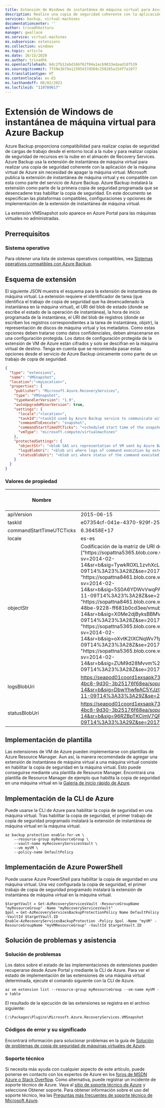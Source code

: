 ```yaml
---
title: Extensión de Windows de instantánea de máquina virtual para Azure Backup
description: Realice una copia de seguridad coherente con la aplicación de la máquina virtual desde Azure Backup mediante la extensión de instantánea de máquina virtual
services: backup, virtual-machines
documentationcenter: ''
author: trinadhkotturu
manager: gwallace
ms.service: virtual-machines
ms.subservice: extensions
ms.collection: windows
ms.topic: article
ms.date: 10/15/2020
ms.author: trinadhk
ms.openlocfilehash: 6dc2fb12ebd166f62f04a1ecb9833edaad18f539
ms.sourcegitcommit: 7f59e3b79a12395d37d569c250285a15df7a1077
ms.translationtype: HT
ms.contentlocale: es-ES
ms.lasthandoff: 06/02/2021
ms.locfileid: "110789617"
---
```

# <a name="vm-snapshot-windows-extension-for-azure-backup"></a>Extensión de Windows de instantánea de máquina virtual para Azure Backup

Azure Backup proporciona compatibilidad para realizar copias de seguridad de cargas de trabajo desde el entorno local a la nube y para realizar copias de seguridad de recursos en la nube en el almacén de Recovery Services. Azure Backup usa la extensión de instantánea de máquina virtual para realizar una copia de seguridad coherente con la aplicación de la máquina virtual de Azure sin necesidad de apagar la máquina virtual. Microsoft publica la extensión de instantánea de máquina virtual y es compatible con esta como parte del servicio de Azure Backup. Azure Backup instalará la extensión como parte de la primera copia de seguridad programada que se desencadene tras habilitar la copia de seguridad. En este documento se especifican las plataformas compatibles, configuraciones y opciones de implementación de la extensión de instantánea de máquina virtual.

La extensión VMSnapshot solo aparece en Azure Portal para las máquinas virtuales no administradas.

## <a name="prerequisites"></a>Prerrequisitos

### <a name="operating-system"></a>Sistema operativo
Para obtener una lista de sistemas operativos compatibles, vea [Sistemas operativos compatibles con Azure Backup](../../backup/backup-azure-arm-vms-prepare.md#before-you-start).

## <a name="extension-schema"></a>Esquema de extensión

El siguiente JSON muestra el esquema para la extensión de instantánea de máquina virtual. La extensión requiere el identificador de tarea (que identifica el trabajo de copia de seguridad que ha desencadenado la instantánea en la máquina virtual), el URI del blob de estado (donde se escribe el estado de la operación de instantánea), la hora de inicio programada de la instantánea, el URI del blob de registros (donde se escriben los registros correspondientes a la tarea de instantánea, objstr), la representación de discos de máquina virtual y los metadatos.  Como estas opciones deben tratarse como datos confidenciales, deben almacenarse en una configuración protegida. Los datos de configuración protegida de la extensión de VM de Azure están cifrados y solo se descifran en la máquina virtual de destino. Tenga en cuenta que se recomienda pasar estas opciones desde el servicio de Azure Backup únicamente como parte de un trabajo de copia de seguridad.

```json
{
  "type": "extensions",
  "name": "VMSnapshot",
  "location":"<myLocation>",
  "properties": {
    "publisher": "Microsoft.Azure.RecoveryServices",
    "type": "VMSnapshot",
    "typeHandlerVersion": "1.9",
    "autoUpgradeMinorVersion": true,
    "settings": {
      "locale":"<location>",
      "taskId":"<taskId used by Azure Backup service to communicate with extension>",
      "commandToExecute": "snapshot",
      "commandStartTimeUTCTicks": "<scheduled start time of the snapshot task>",
      "vmType": "microsoft.compute/virtualmachines"
    },
    "protectedSettings": {
      "objectStr": "<blob SAS uri representation of VM sent by Azure Backup service to extension>",
      "logsBlobUri": "<blob uri where logs of command execution by extension are written to>",
      "statusBlobUri": "<blob uri where status of the command executed by extension is written>"
    }
  }
}
```

### <a name="property-values"></a>Valores de propiedad

| Nombre | Valor / ejemplo | Tipo de datos |
| ---- | ---- | ---- |
| apiVersion | 2015-06-15 | date |
| taskId | e07354cf-041e-4370-929f-25a319ce8933_1 | string |
| commandStartTimeUTCTicks | 6.36458E+17 | string |
| locale | es-es | string |
| objectStr | Codificación de la matriz de URI de SAS: "blobSASUri": ["https:\/\/sopattna5365.blob.core.windows.net\/vhds\/vmwin1404ltsc201652903941.vhd?sv=2014-02-14&sr=b&sig=TywkROXL1zvhXcLujtCut8g3jTpgbE6JpSWRLZxAdtA%3D&st=2017-11-09T14%3A23%3A28Z&se=2017-11-09T17%3A38%3A28Z&sp=rw", "https:\/\/sopattna8461.blob.core.windows.net\/vhds\/vmwin1404ltsc-20160629-122418.vhd?sv=2014-02-14&sr=b&sig=5S0A6YDWvVwqPAkzWXVy%2BS%2FqMwzFMbamT5upwx05v8Q%3D&st=2017-11-09T14%3A23%3A28Z&se=2017-11-09T17%3A38%3A28Z&sp=rw", "https:\/\/sopattna8461.blob.core.windows.net\/bootdiagnostics-vmwintu1-deb58392-ed5e-48be-9228-ff681b0cd3ee\/vmubuntu1404ltsc-20160629-122541.vhd?sv=2014-02-14&sr=b&sig=X0Me2djByksBBMVXMGIUrcycvhQSfjYvqKLeRA7nBD4%3D&st=2017-11-09T14%3A23%3A28Z&se=2017-11-09T17%3A38%3A28Z&sp=rw", "https:\/\/sopattna5365.blob.core.windows.net\/vhds\/vmwin1404ltsc-20160701-163922.vhd?sv=2014-02-14&sr=b&sig=oXvtK2IXCNqWv7fpjc7TAzFDpc1GoXtT7r%2BC%2BNIAork%3D&st=2017-11-09T14%3A23%3A28Z&se=2017-11-09T17%3A38%3A28Z&sp=rw", "https:\/\/sopattna5365.blob.core.windows.net\/vhds\/vmwin1404ltsc-20170705-124311.vhd?sv=2014-02-14&sr=b&sig=ZUM9d28Mvvm%2FfrhJ71TFZh0Ni90m38bBs3zMl%2FQ9rs0%3D&st=2017-11-09T14%3A23%3A28Z&se=2017-11-09T17%3A38%3A28Z&sp=rw"] | string |
| logsBlobUri | https://seapod01coord1exsapk732.blob.core.windows.net/bcdrextensionlogs-d45d8a1c-281e-4bc8-9d30-3b25176f68ea/sopattna-vmubuntu1404ltsc.v2.Logs.txt?sv=2014-02-14&sr=b&sig=DbwYhwfeAC5YJzISgxoKk%2FEWQq2AO1vS1E0rDW%2FlsBw%3D&st=2017-11-09T14%3A33%3A29Z&se=2017-11-09T17%3A38%3A29Z&sp=rw | string |
| statusBlobUri | https://seapod01coord1exsapk732.blob.core.windows.net/bcdrextensionlogs-d45d8a1c-281e-4bc8-9d30-3b25176f68ea/sopattna-vmubuntu1404ltsc.v2.Status.txt?sv=2014-02-14&sr=b&sig=96RZBpTKCjmV7QFeXm5IduB%2FILktwGbLwbWg6Ih96Ao%3D&st=2017-11-09T14%3A33%3A29Z&se=2017-11-09T17%3A38%3A29Z&sp=rw | string |



## <a name="template-deployment"></a>Implementación de plantilla

Las extensiones de VM de Azure pueden implementarse con plantillas de Azure Resource Manager. Aun así, la manera recomendada de agregar una extensión de instantánea de máquina virtual a una máquina virtual consiste en habilitar la copia de seguridad en la máquina virtual. Esto puede conseguirse mediante una plantilla de Resource Manager.  Encontrará una plantilla de Resource Manager de ejemplo que habilita la copia de seguridad en una máquina virtual en la [Galería de inicio rápido de Azure](https://azure.microsoft.com/resources/templates/101-recovery-services-backup-vms/).


## <a name="azure-cli-deployment"></a>Implementación de la CLI de Azure

Puede usarse la CLI de Azure para habilitar la copia de seguridad en una máquina virtual. Tras habilitar la copia de seguridad, el primer trabajo de copia de seguridad programado instalará la extensión de instantánea de máquina virtual en la máquina virtual.

```azurecli
az backup protection enable-for-vm \
    --resource-group myResourceGroup \
    --vault-name myRecoveryServicesVault \
    --vm myVM \
    --policy-name DefaultPolicy
```

## <a name="azure-powershell-deployment"></a>Implementación de Azure PowerShell

Puede usarse Azure PowerShell para habilitar la copia de seguridad en una máquina virtual. Una vez configurada la copia de seguridad, el primer trabajo de copia de seguridad programado instalará la extensión de instantánea de máquina virtual en la máquina virtual.

```azurepowershell
$targetVault = Get-AzRecoveryServicesVault -ResourceGroupName "myResourceGroup" -Name "myRecoveryServicesVault"
$pol = Get-AzRecoveryServicesBackupProtectionPolicy Name DefaultPolicy -VaultId $targetVault.ID
Enable-AzRecoveryServicesBackupProtection -Policy $pol -Name "myVM" -ResourceGroupName "myVMResourceGroup" -VaultId $targetVault.ID
```

## <a name="troubleshoot-and-support"></a>Solución de problemas y asistencia

### <a name="troubleshoot"></a>Solución de problemas

Los datos sobre el estado de las implementaciones de extensiones pueden recuperarse desde Azure Portal y mediante la CLI de Azure. Para ver el estado de implementación de las extensiones de una máquina virtual determinada, ejecute el comando siguiente con la CLI de Azure.

```azurecli
az vm extension list --resource-group myResourceGroup --vm-name myVM -o table
```

El resultado de la ejecución de las extensiones se registra en el archivo siguiente:

```
C:\Packages\Plugins\Microsoft.Azure.RecoveryServices.VMSnapshot
```

### <a name="error-codes-and-their-meanings"></a>Códigos de error y su significado

Encontrará información para solucionar problemas en la guía de [Solución de problemas de copia de seguridad de máquinas virtuales de Azure](../../backup/backup-azure-vms-troubleshoot.md).

### <a name="support"></a>Soporte técnico

Si necesita más ayuda con cualquier aspecto de este artículo, puede ponerse en contacto con los expertos de Azure en los [foros de MSDN Azure o Stack Overflow](https://azure.microsoft.com/support/forums/). Como alternativa, puede registrar un incidente de soporte técnico de Azure. Vaya al [sitio de soporte técnico de Azure](https://azure.microsoft.com/support/options/) y seleccione Obtener soporte. Para obtener información sobre el uso del soporte técnico, lea las [Preguntas más frecuentes de soporte técnico de Microsoft Azure](https://azure.microsoft.com/support/faq/).
